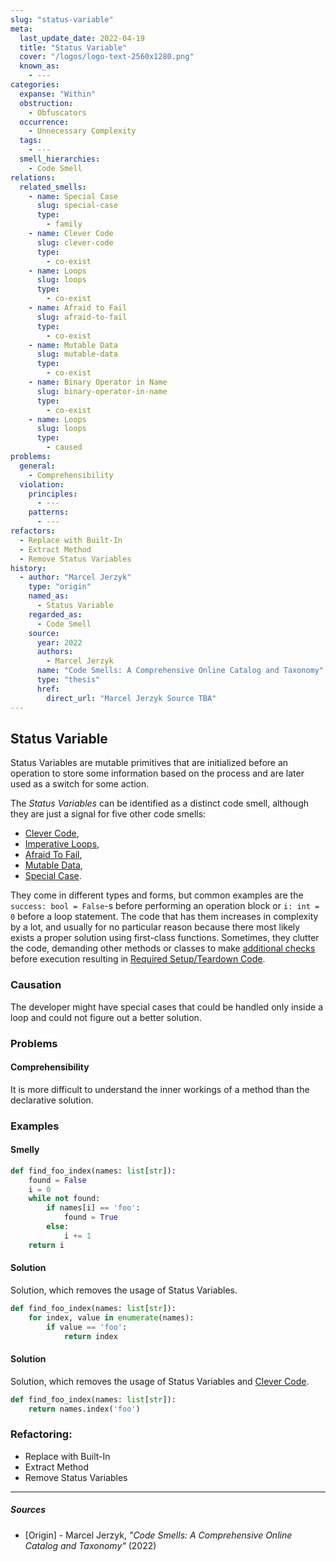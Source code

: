 ```yaml
---
slug: "status-variable"
meta:
  last_update_date: 2022-04-19
  title: "Status Variable"
  cover: "/logos/logo-text-2560x1280.png"
  known_as:
    - ---
categories:
  expanse: "Within"
  obstruction:
    - Obfuscators
  occurrence:
    - Unnecessary Complexity
  tags:
    - ---
  smell_hierarchies:
    - Code Smell
relations:
  related_smells:
    - name: Special Case
      slug: special-case
      type:
        - family
    - name: Clever Code
      slug: clever-code
      type:
        - co-exist
    - name: Loops
      slug: loops
      type:
        - co-exist
    - name: Afraid to Fail
      slug: afraid-to-fail
      type:
        - co-exist
    - name: Mutable Data
      slug: mutable-data
      type:
        - co-exist
    - name: Binary Operator in Name
      slug: binary-operator-in-name
      type:
        - co-exist
    - name: Loops
      slug: loops
      type:
        - caused
problems:
  general:
    - Comprehensibility
  violation:
    principles:
      - ---
    patterns:
      - ---
refactors:
  - Replace with Built-In
  - Extract Method
  - Remove Status Variables
history:
  - author: "Marcel Jerzyk"
    type: "origin"
    named_as:
      - Status Variable
    regarded_as:
      - Code Smell
    source:
      year: 2022
      authors:
        - Marcel Jerzyk
      name: "Code Smells: A Comprehensive Online Catalog and Taxonomy"
      type: "thesis"
      href:
        direct_url: "Marcel Jerzyk Source TBA"
---
```


## Status Variable

Status Variables are mutable primitives that are initialized before an operation to store some information based on the process and are later used as a switch for some action.

The _Status Variables_ can be identified as a distinct code smell, although they are just a signal for five other code smells:

- [Clever Code](./clever-code.md),
- [Imperative Loops](./imperative-loops.md),
- [Afraid To Fail](./afraid-to-fail.md),
- [Mutable Data](./mutable-data.md),
- [Special Case](./special-case.md).

They come in different types and forms, but common examples are the `success: bool = False`-s before performing an operation block or `i: int = 0` before a loop statement. The code that has them increases in complexity by a lot, and usually for no particular reason because there most likely exists a proper solution using first-class functions. Sometimes, they clutter the code, demanding other methods or classes to make [additional checks](./special-case.md) before execution resulting in [Required Setup/Teardown Code](./required-setup-or-teardown-code.md).

### Causation

The developer might have special cases that could be handled only inside a loop and could not figure out a better solution.

### Problems

#### **Comprehensibility**

It is more difficult to understand the inner workings of a method than the declarative solution.

### Examples

<div class="example-block">

#### Smelly

```py
def find_foo_index(names: list[str]):
    found = False
    i = 0
    while not found:
        if names[i] == 'foo':
            found = True
        else:
            i += 1
    return i
```

#### Solution

Solution, which removes the usage of Status Variables.

```py
def find_foo_index(names: list[str]):
    for index, value in enumerate(names):
        if value == 'foo':
            return index
```

#### Solution

Solution, which removes the usage of Status Variables and [Clever Code](./clever-code.md).

```py
def find_foo_index(names: list[str]):
    return names.index('foo')
```

</div>

### Refactoring:

- Replace with Built-In
- Extract Method
- Remove Status Variables

---

##### Sources

- [Origin] - Marcel Jerzyk, _"Code Smells: A Comprehensive Online Catalog and Taxonomy"_ (2022)
